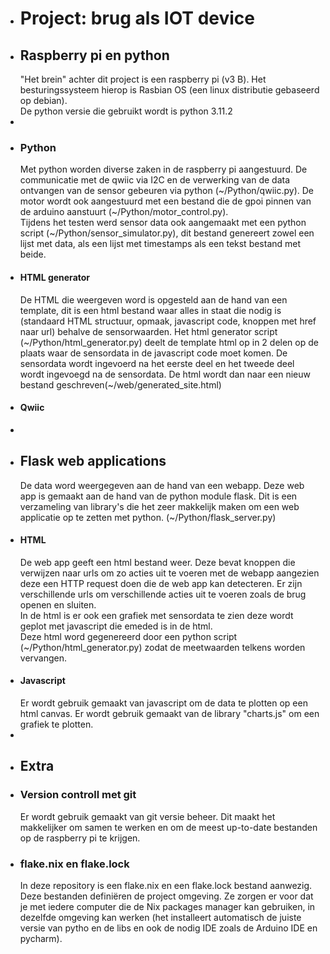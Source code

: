 - # Project: brug als IOT device
- ## Raspberry pi en python
  "Het brein" achter dit project is een raspberry pi (v3 B). Het besturingssysteem hierop is Rasbian OS (een linux distributie gebaseerd op debian).  
  De python versie die gebruikt wordt is python 3.11.2  
-
- ### Python
  Met python worden diverse zaken in de raspberry pi aangestuurd. De communicatie met de qwiic via I2C en de verwerking van de data ontvangen van de sensor gebeuren via python (~/Python/qwiic.py). De motor wordt ook aangestuurd met een bestand die de gpoi pinnen van de arduino aanstuurt (~/Python/motor_control.py).  
  Tijdens het testen werd sensor data ook aangemaakt met een python script (~/Python/sensor_simulator.py), dit bestand genereert zowel een lijst met data, als een lijst met timestamps als een tekst bestand met beide.  
- #### HTML generator
  De HTML die weergeven word is opgesteld aan de hand van een template, dit is een html bestand waar alles in staat die nodig is (standaard HTML structuur, opmaak, javascript code, knoppen met href naar url) behalve de sensorwaarden. Het html generator script (~/Python/html_generator.py) deelt de template html op in 2 delen op de plaats waar de sensordata in de javascript code moet komen. De sensordata wordt ingevoerd na het eerste deel en het tweede deel wordt ingevoegd na de sensordata. De html wordt dan naar een nieuw bestand geschreven(~/web/generated_site.html)  
- #### Qwiic
-
- ## Flask web applications
  De data word weergegeven aan de hand van een webapp. Deze web app is gemaakt aan de hand van de python module flask. Dit is een verzameling van library's die het zeer makkelijk maken om een web applicatie op te zetten met python. (~/Python/flask_server.py)  
- #### HTML
  De web app geeft een html bestand weer. Deze bevat knoppen die verwijzen naar urls om zo acties uit te voeren met de webapp aangezien deze een HTTP request doen die de web app kan detecteren. Er zijn verschillende urls om verschillende acties uit te voeren zoals de brug openen en sluiten.  
  In de html is er ook een grafiek met sensordata te zien deze wordt geplot met javascript die emeded is in de html.  
  Deze html word gegenereerd door een python script (~/Python/html_generator.py) zodat de meetwaarden telkens worden vervangen.  
- #### Javascript
  Er wordt gebruik gemaakt van javascript om de data te plotten op een html canvas. Er wordt gebruik gemaakt van de library "charts.js" om een grafiek te plotten.  
-
- ## Extra
- ### Version controll met git
  Er wordt gebruik gemaakt van git versie beheer. Dit maakt het makkelijker om samen te werken en om de meest up-to-date bestanden op de raspberry pi te krijgen.  
- ### flake.nix en flake.lock
  In deze repository is een flake.nix en een flake.lock bestand aanwezig. Deze bestanden definiëren de project omgeving. Ze zorgen er voor dat je met iedere computer die de Nix packages manager kan gebruiken, in dezelfde omgeving kan werken (het installeert automatisch de juiste versie van pytho en de libs en ook de nodig IDE zoals de Arduino IDE en pycharm).